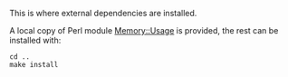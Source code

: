 This is where external dependencies are installed. 

A local copy of Perl module [Memory::Usage](https://metacpan.org/pod/Memory::Usage) is provided, 
the rest can be installed with:

    cd ..
    make install
